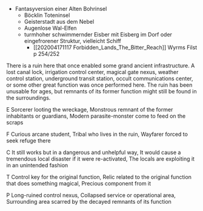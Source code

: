 - Fantasyversion einer Alten Bohrinsel
	- Böcklin Toteninsel
	- Geisterstadt aus dem Nebel
	- Augenlose Wal-Elfen
	- turmhoher schwimmernder Eisber mit Eisberg im Dorf oder eingefrorener Struktur, vielleicht Schiff
		- [[202004171117 Forbidden_Lands_The_Bitter_Reach]] Wyrms Filst p 254/252

There is a ruin here that once enabled some grand ancient infrastructure. A lost canal lock, irrigation control center, magical gate nexus, weather control station, underground transit station, occult communications center, or some other great function was once performed here. The ruin has been unusable for ages, but remnants of its former function might still be found in the surroundings.

E Sorcerer looting the wreckage, Monstrous remnant of the former inhabitants or guardians, Modern parasite-monster come to feed on the scraps

F Curious arcane student, Tribal who lives in the ruin, Wayfarer forced to seek refuge there

C It still works but in a dangerous and unhelpful way, It would cause a tremendous local disaster if it were re-activated, The locals are exploiting it in an unintended fashion

T Control key for the original function, Relic related to the original function that does something magical, Precious component from it

P Long-ruined control nexus, Collapsed service or operational area, Surrounding area scarred by the decayed remnants of its function
